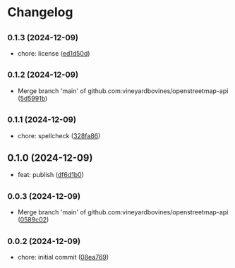 # Changelog

## <small>0.1.3 (2024-12-09)</small>

* chore: license ([ed1d50d](https://github.com/vineyardbovines/openstreetmap-api/commit/ed1d50d))

## <small>0.1.2 (2024-12-09)</small>

* Merge branch 'main' of github.com:vineyardbovines/openstreetmap-api ([5d5991b](https://github.com/vineyardbovines/openstreetmap-api/commit/5d5991b))

## <small>0.1.1 (2024-12-09)</small>

* chore: spellcheck ([328fa86](https://github.com/vineyardbovines/openstreetmap-api/commit/328fa86))

## 0.1.0 (2024-12-09)

* feat: publish ([df6d1b0](https://github.com/vineyardbovines/openstreetmap-api/commit/df6d1b0))

## <small>0.0.3 (2024-12-09)</small>

* Merge branch 'main' of github.com:vineyardbovines/openstreetmap-api ([0589c02](https://github.com/vineyardbovines/openstreetmap-api/commit/0589c02))

## <small>0.0.2 (2024-12-09)</small>

* chore: initial commit ([08ea769](https://github.com/vineyardbovines/openstreetmap-api/commit/08ea769))

